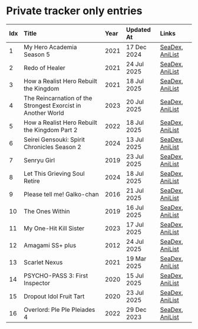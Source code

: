 # Private tracker only entries
| Idx | Title                                                        | Year | Updated At  | Links                                                                              |
| :---| :------------------------------------------------------------| :----| :-----------| :----------------------------------------------------------------------------------|
| 1   | My Hero Academia Season 5                                    | 2021 | 17 Dec 2024 | [SeaDex](https://releases.moe/117193/), [AniList](https://anilist.co/anime/117193) |
| 2   | Redo of Healer                                               | 2021 | 24 Jul 2025 | [SeaDex](https://releases.moe/113425/), [AniList](https://anilist.co/anime/113425) |
| 3   | How a Realist Hero Rebuilt the Kingdom                       | 2021 | 18 Jul 2025 | [SeaDex](https://releases.moe/117612/), [AniList](https://anilist.co/anime/117612) |
| 4   | The Reincarnation of the Strongest Exorcist in Another World | 2023 | 20 Jul 2025 | [SeaDex](https://releases.moe/144553/), [AniList](https://anilist.co/anime/144553) |
| 5   | How a Realist Hero Rebuilt the Kingdom Part 2                | 2022 | 18 Jul 2025 | [SeaDex](https://releases.moe/139648/), [AniList](https://anilist.co/anime/139648) |
| 6   | Seirei Gensouki: Spirit Chronicles Season 2                  | 2024 | 13 Jul 2025 | [SeaDex](https://releases.moe/141182/), [AniList](https://anilist.co/anime/141182) |
| 7   | Senryu Girl                                                  | 2019 | 23 Jul 2025 | [SeaDex](https://releases.moe/106051/), [AniList](https://anilist.co/anime/106051) |
| 8   | Let This Grieving Soul Retire                                | 2024 | 18 Jul 2025 | [SeaDex](https://releases.moe/175019/), [AniList](https://anilist.co/anime/175019) |
| 9   | Please tell me! Galko-chan                                   | 2016 | 21 Jul 2025 | [SeaDex](https://releases.moe/21472/), [AniList](https://anilist.co/anime/21472)   |
| 10  | The Ones Within                                              | 2019 | 16 Jul 2025 | [SeaDex](https://releases.moe/102926/), [AniList](https://anilist.co/anime/102926) |
| 11  | My One-Hit Kill Sister                                       | 2023 | 17 Jul 2025 | [SeaDex](https://releases.moe/146234/), [AniList](https://anilist.co/anime/146234) |
| 12  | Amagami SS+ plus                                             | 2012 | 24 Jul 2025 | [SeaDex](https://releases.moe/11235/), [AniList](https://anilist.co/anime/11235)   |
| 13  | Scarlet Nexus                                                | 2021 | 19 Mar 2025 | [SeaDex](https://releases.moe/131150/), [AniList](https://anilist.co/anime/131150) |
| 14  | PSYCHO-PASS 3: First Inspector                               | 2020 | 15 Jul 2025 | [SeaDex](https://releases.moe/113917/), [AniList](https://anilist.co/anime/113917) |
| 15  | Dropout Idol Fruit Tart                                      | 2020 | 23 Jul 2025 | [SeaDex](https://releases.moe/108713/), [AniList](https://anilist.co/anime/108713) |
| 16  | Overlord: Ple Ple Pleiades 4                                 | 2022 | 29 Dec 2023 | [SeaDex](https://releases.moe/151898/), [AniList](https://anilist.co/anime/151898) |